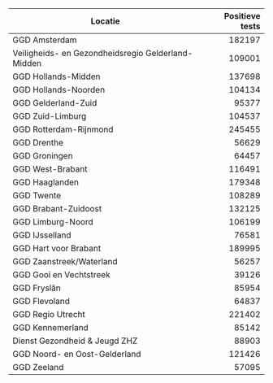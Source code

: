 | Locatie | Positieve tests |
|---------|----------------:|
| GGD Amsterdam                            | 182197 |
| Veiligheids- en Gezondheidsregio Gelderland-Midden | 109001 |
| GGD Hollands-Midden                      | 137698 |
| GGD Hollands-Noorden                     | 104134 |
| GGD Gelderland-Zuid                      | 95377 |
| GGD Zuid-Limburg                         | 104537 |
| GGD Rotterdam-Rijnmond                   | 245455 |
| GGD Drenthe                              | 56629 |
| GGD Groningen                            | 64457 |
| GGD West-Brabant                         | 116491 |
| GGD Haaglanden                           | 179348 |
| GGD Twente                               | 108289 |
| GGD Brabant-Zuidoost                     | 132125 |
| GGD Limburg-Noord                        | 106199 |
| GGD IJsselland                           | 76581 |
| GGD Hart voor Brabant                    | 189995 |
| GGD Zaanstreek/Waterland                 | 56257 |
| GGD Gooi en Vechtstreek                  | 39126 |
| GGD Fryslân                              | 85954 |
| GGD Flevoland                            | 64837 |
| GGD Regio Utrecht                        | 221402 |
| GGD Kennemerland                         | 85142 |
| Dienst Gezondheid & Jeugd ZHZ            | 88903 |
| GGD Noord- en Oost-Gelderland            | 121426 |
| GGD Zeeland                              | 57095 |
